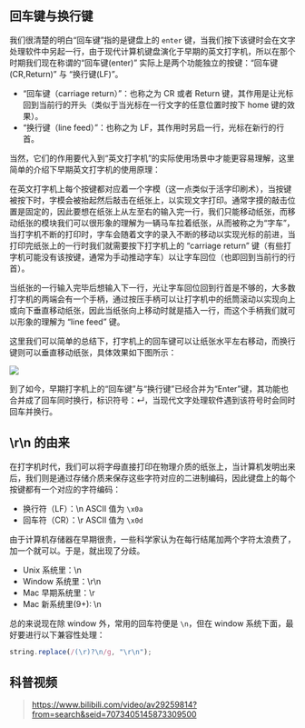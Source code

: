 ## 回车键与换行键

我们很清楚的明白“回车键”指的是键盘上的 `enter` 键，当我们按下该键时会在文字处理软件中另起一行，由于现代计算机键盘演化于早期的英文打字机，所以在那个时期我们现在称谓的“回车键(enter)” 实际上是两个功能独立的按键：“回车键(CR,Return)” 与 “换行键(LF)”。

- “回车键（carriage return）”：也称之为 CR 或者 Return 键，其作用是让光标回到当前行的开头（类似于当光标在一行文字的任意位置时按下 home 键的效果）。
- “换行键（line feed）”：也称之为 LF，其作用时另启一行，光标在新行的行首。

当然，它们的作用要代入到“英文打字机”的实际使用场景中才能更容易理解，这里简单的介绍下早期英文打字机的使用原理：

在英文打字机上每个按键都对应着一个字模（这一点类似于活字印刷术），当按键被按下时，字模会被抬起然后敲击在纸张上，以实现文字打印。通常字摸的敲击位置是固定的，因此要想在纸张上从左至右的输入完一行，我们只能移动纸张，而移动纸张的模块我们可以很形象的理解为一辆马车拉着纸张，从而被称之为“字车”，当打字机不断的打印时，字车会随着文字的录入不断的移动以实现光标的前进，当打印完纸张上的一行时我们就需要按下打字机上的 “carriage return” 键（有些打字机可能没有该按键，通常为手动推动字车）以让字车回位（也即回到当前行的行首）。

当纸张的一行输入完毕后想输入下一行，光让字车回位回到行首是不够的，大多数打字机的两端会有一个手柄，通过按压手柄可以让打字机中的纸筒滚动以实现向上或向下垂直移动纸张，因此当纸张向上移动时就是插入一行，而这个手柄我们就可以形象的理解为 “line feed” 键。

这里我们可以简单的总结下，打字机上的回车键可以让纸张水平左右移动，而换行键则可以垂直移动纸张，具体效果如下图所示：

![](http://dingyue.nosdn.127.net/BdUB37TNwuO1omasS2a0Rk0lXE5AXIyLRbQSUAzSXSJeY1545098942729.gif)

到了如今，早期打字机上的“回车键”与“换行键”已经合并为“Enter”键，其功能也合并成了回车同时换行，标识符号：↵，当现代文字处理软件遇到该符号时会同时回车并换行。

## \r\n 的由来

在打字机时代，我们可以将字母直接打印在物理介质的纸张上，当计算机发明出来后，我们则是通过存储介质来保存这些字符对应的二进制编码，因此键盘上的每个按键都有一个对应的字符编码：

- 换行符（LF）：\n ASCII 值为 `\x0a`
- 回车符（CR）：\r ASCII 值为 `\x0d`

由于计算机存储器在早期很贵，一些科学家认为在每行结尾加两个字符太浪费了，加一个就可以。于是，就出现了分歧。

- Unix 系统里：\n
- Window 系统里：\r\n
- Mac 早期系统里：\r
- Mac 新系统里(9+): \n

总的来说现在除 window 外，常用的回车符便是 `\n`，但在 window 系统下面，最好要进行以下兼容性处理：

```js
string.replace(/(\r)?\n/g, "\r\n");
```

## 科普视频

> https://www.bilibili.com/video/av29259814?from=search&seid=7073405145873309500
